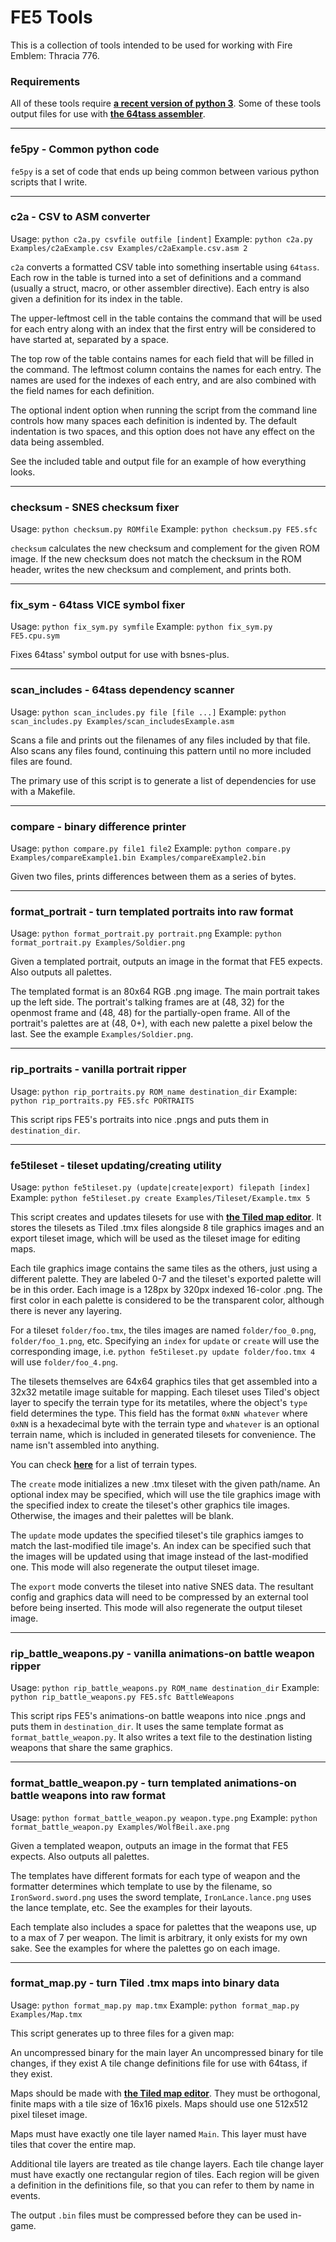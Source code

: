 
# FE5 Tools

This is a collection of tools intended to be used for working with Fire Emblem: Thracia 776.

### Requirements

All of these tools require [**a recent version of python 3**](https://www.python.org/). Some of these tools output files for use with [**the 64tass assembler**](https://sourceforge.net/projects/tass64/).

---

### fe5py - Common python code

`fe5py` is a set of code that ends up being common between various python scripts that I write.

---

### c2a - CSV to ASM converter

Usage: `python c2a.py csvfile outfile [indent]`
Example: `python c2a.py Examples/c2aExample.csv Examples/c2aExample.csv.asm 2`

`c2a` converts a formatted CSV table into something insertable using `64tass`. Each row in the table is turned into a set of definitions and a command (usually a struct, macro, or other assembler directive). Each entry is also given a definition for its index in the table.

The upper-leftmost cell in the table contains the command that will be used for each entry along with an index that the first entry will be considered to have started at, separated by a space.

The top row of the table contains names for each field that will be filled in the command. The leftmost column contains the names for each entry. The names are used for the indexes of each entry, and are also combined with the field names for each definition.

The optional indent option when running the script from the command line controls how many spaces each definition is indented by. The default indentation is two spaces, and this option does not have any effect on the data being assembled.

See the included table and output file for an example of how everything looks.

---

### checksum - SNES checksum fixer

Usage: `python checksum.py ROMfile`
Example: `python checksum.py FE5.sfc`

`checksum` calculates the new checksum and complement for the given ROM image. If the new checksum does not match the checksum in the ROM header, writes the new checksum and complement, and prints both.

---

### fix_sym - 64tass VICE symbol fixer

Usage: `python fix_sym.py symfile`
Example: `python fix_sym.py FE5.cpu.sym`

Fixes 64tass' symbol output for use with bsnes-plus.

---

### scan_includes - 64tass dependency scanner

Usage: `python scan_includes.py file [file ...]`
Example: `python scan_includes.py Examples/scan_includesExample.asm`

Scans a file and prints out the filenames of any files included by that file. Also scans any files found, continuing this pattern until no more included files are found.

The primary use of this script is to generate a list of dependencies for use with a Makefile.

---

### compare - binary difference printer

Usage: `python compare.py file1 file2`
Example: `python compare.py Examples/compareExample1.bin Examples/compareExample2.bin`

Given two files, prints differences between them as a series of bytes.

---

### format_portrait - turn templated portraits into raw format

Usage: `python format_portrait.py portrait.png`
Example: `python format_portrait.py Examples/Soldier.png`

Given a templated portrait, outputs an image in the format that FE5 expects. Also outputs all palettes.

The templated format is an 80x64 RGB .png image. The main portrait takes up the left side. The portrait's talking frames are at (48, 32) for the openmost frame and (48, 48) for the partially-open frame. All of the portrait's palettes are at (48, 0+), with each new palette a pixel below the last. See the example `Examples/Soldier.png`.

---

### rip_portraits - vanilla portrait ripper

Usage: `python rip_portraits.py ROM_name destination_dir`
Example: `python rip_portraits.py FE5.sfc PORTRAITS`

This script rips FE5's portraits into nice .pngs and puts them in `destination_dir`.

---

### fe5tileset - tileset updating/creating utility

Usage: `python fe5tileset.py (update|create|export) filepath [index]`
Example: `python fe5tileset.py create Examples/Tileset/Example.tmx 5`

This script creates and updates tilesets for use with [**the Tiled map editor**](https://www.mapeditor.org/). It stores the tilesets as Tiled .tmx files alongside 8 tile graphics images and an export tileset image, which will be used as the tileset image for editing maps.

Each tile graphics image contains the same tiles as the others, just using a different palette. They are labeled 0-7 and the tileset's exported palette will be in this order. Each image is a 128px by 320px indexed 16-color .png. The first color in each palette is considered to be the transparent color, although there is never any layering.

For a tileset `folder/foo.tmx`, the tiles images are named `folder/foo_0.png`, `folder/foo_1.png`, etc. Specifying an `index` for `update` or `create` will use the corresponding image, i.e. `python fe5tileset.py update folder/foo.tmx 4` will use `folder/foo_4.png`.

The tilesets themselves are 64x64 graphics tiles that get assembled into a 32x32 metatile image suitable for mapping. Each tileset uses Tiled's object layer to specify the terrain type for its metatiles, where the object's `type` field determines the type. This field has the format `0xNN whatever` where `0xNN` is a hexadecimal byte with the terrain type and `whatever` is an optional terrain name, which is included in generated tilesets for convenience. The name isn't assembled into anything.

You can check [**here**](https://github.com/ZaneAvernathy/VoltEdge/blob/master/VOLTEDGE/Terrain.h) for a list of terrain types.

The `create` mode initializes a new .tmx tileset with the given path/name. An optional index may be specified, which will use the tile graphics image with the specified index to create the tileset's other graphics tile images. Otherwise, the images and their palettes will be blank.

The `update` mode updates the specified tileset's tile graphics iamges to match the last-modified tile image's. An index can be specified such that the images will be updated using that image instead of the last-modified one. This mode will also regenerate the output tileset image.

The `export` mode converts the tileset into native SNES data. The resultant config and graphics data will need to be compressed by an external tool before being inserted. This mode will also regenerate the output tileset image.

---

### rip_battle_weapons.py - vanilla animations-on battle weapon ripper

Usage: `python rip_battle_weapons.py ROM_name destination_dir`
Example: `python rip_battle_weapons.py FE5.sfc BattleWeapons`

This script rips FE5's animations-on battle weapons into nice .pngs and puts them in `destination_dir`. It uses the same template format as `format_battle_weapon.py`. It also writes a text file to the destination listing weapons that share the same graphics.

---

### format_battle_weapon.py - turn templated animations-on battle weapons into raw format

Usage: `python format_battle_weapon.py weapon.type.png`
Example: `python format_battle_weapon.py Examples/WolfBeil.axe.png`

Given a templated weapon, outputs an image in the format that FE5 expects. Also outputs all palettes.

The templates have different formats for each type of weapon and the formatter determines which template to use by the filename, so `IronSword.sword.png` uses the sword template, `IronLance.lance.png` uses the lance template, etc. See the examples for their layouts.

Each template also includes a space for palettes that the weapons use, up to a max of 7 per weapon. The limit is arbitrary, it only exists for my own sake. See the examples for where the palettes go on each image.

---

### format_map.py - turn Tiled .tmx maps into binary data

Usage: `python format_map.py map.tmx`
Example: `python format_map.py Examples/Map.tmx`

This script generates up to three files for a given map:

An uncompressed binary for the main layer
An uncompressed binary for tile changes, if they exist
A tile change definitions file for use with 64tass, if they exist.

Maps should be made with [**the Tiled map editor**](https://www.mapeditor.org/). They must be orthogonal, finite maps with a tile size of 16x16 pixels. Maps should use one 512x512 pixel tileset image.

Maps must have exactly one tile layer named `Main`. This layer must have tiles that cover the entire map.

Additional tile layers are treated as tile change layers. Each tile change layer must have exactly one rectangular region of tiles. Each region will be given a definition in the definitions file, so that you can refer to them by name in events.

The output `.bin` files must be compressed before they can be used in-game.
